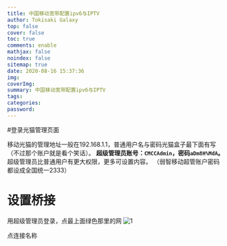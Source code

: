 ```yaml
---
title: 中国移动宽带配置ipv6与IPTV
author: Tokisaki Galaxy
top: false
cover: false
toc: true
comments: enable
mathjax: false
noindex: false
sitemap: true
date: 2020-08-16 15:37:36
img:
coverImg:
summary: 中国移动宽带配置ipv6与IPTV
tags:
categories:
password:
---
```


#登录光猫管理页面

移动光猫的管理地址一般在192.168.1.1，普通用户名与密码光猫盒子最下面有写（不过那个账户就是看个笑话）。
**超级管理员账号：`CMCCAdmin`，密码`aDm8H%MdA`。**
超级管理员比普通用户有更大权限，更多可设置内容。
（弱智移动超管账户密码都设成全国统一2333）

# 设置桥接

用超级管理员登录，点最上面绿色那里的网
![1](https://files.catbox.moe/wpfgis.jpg)

点连接名称